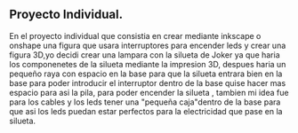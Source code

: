 ## Proyecto Individual.

En el proyecto individual que consistia en crear mediante inkscape o onshape una figura 
que usara interruptores para encender leds y crear una figura 3D,yo decidi crear una lampara con la silueta de Joker ya que haria los componenetes de la silueta mediante la impresion 3D, despues
haria un pequeño raya con espacio en la base para que la silueta entrara bien en la base para poder introducir el interruptor dentro de la base quise hacer mas espacio para 
asi la pila, para poder encender la silueta , tambien mi idea fue para los cables y los leds tener una "pequeña caja"dentro de la base para que asi los 
leds puedan estar perfectos para la electricidad que pase en la silueta.
